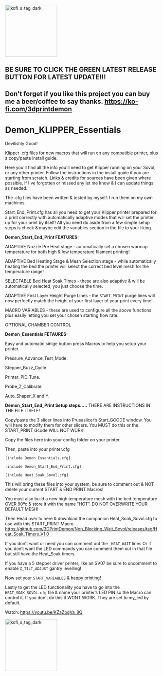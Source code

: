 [<img width="171" alt="kofi_s_tag_dark" src="https://github.com/3DPrintDemon/Demon_KLIPPER_Essentials/assets/122202359/6538fcbf-b866-4e33-81c6-f9c95428bca4">](https://ko-fi.com/3dprintdemon)

## BE SURE TO CLICK THE GREEN LATEST RELEASE BUTTON FOR LATEST UPDATE!!!
## Don't forget if you like this project you can buy me a beer/coffee to say thanks. https://ko-fi.com/3dprintdemon

# Demon_KLIPPER_Essentials
Devilishly Good!

Klipper .cfg files for new macros that will run on any compatible printer, plus a copy/paste install guide.

Here you'll find all the info you'll need to get Klipper running on your Sovol, or any other printer. Follow the instructions in the install guide if you are starting from scratch. Links & credits for sources have been given where possible, if I've forgotten or missed any let me know & I can update things as needed.

The .cfg files have been written & tested by myself. I run them on my own machines.

Start_End_Print.cfg has all you need to get your Klipper printer prepared for a print correctly with automatically adaptive modes that will set the printer up for your print by itself! All you need do aside from a few simple setup steps is check & maybe edit the variables section in the file to your liking. 


**Demon_Start_End_Print FEATURES:**

ADAPTIVE Nozzle Pre Heat stage - automatically set a chosen warmup temperature for both high & low temperature filament printing!

ADAPTIVE Bed Heating Stage & Mesh Selection stage - while automatically heating the bed the printer will select the correct bed level mesh for the temperature range!

SELECTABLE Bed Heat Soak Times - these are also adaptive & will be automatically selected, you just choose the time.

ADAPTIVE First Layer Height Purge Lines - the `START_PRINT` purge lines will now perfectly match the height of your first layer of your print every time!

MACRO VARIABLES - these are used to configure all the above functions plus easily letting you set your chosen starting flow rate.

OPTIONAL CHAMBER CONTROL


**Demon_Essentials FETAURES:**

Easy and automatic sinlge button press Macros to help you setup your printer.

Pressure_Advance_Test_Mode.

Stepper_Buzz_Cycle.

Printer_PID_Tune.

Probe_Z_Calibrate.

Auto_Shaper_X and Y.





**Demon_Start_End_Print Setup steps…..**
THERE ARE INSTRUCTIONS IN THE FILE ITSELF!

Copy/paste the 3 slicer lines into Prusaslicer’s Start_GCODE window. You will have to modify them for other slicers.
You MUST do this or the START_PRINT Gcode WILL NOT WORK! 

Copy the files here into your config folder on your printer. 

Then, paste into your printer.cfg

`[include Demon_Essentials.cfg]`

`[include Demon_Start_End_Print.cfg]`

`[include Heat_Soak_Sovol.cfg]`

This will bring these files into your system, be sure to comment out & NOT delete your current START & END PRINT Macros!

You must also build a new high temperature mesh with the bed temperature OVER 90ºc & store it with the name “HOT”. 
DO NOT OVERWRITE YOUR DEFAULT MESH!

Then Head over to here & download the companion Heat_Soak_Sovol.cfg to use with this START_PRINT Macro
https://github.com/3DPrintDemon/Non_Blocking_Wait_Sovol/releases/tag/Heat_Soak_Timers_V1.0

If you don’t want or need you can comment out the `_HEAT_WAIT` lines
Or if you don’t want the LED commands you can comment them out in that file but still have the Heat_Soak timers.

If you have a 5 stepper driver printer, like an SV07 be sure to uncomment to enable `Z_TILT_ADJUST` gantry levelling!

Now set your `START_VARIABLES` & happy printing!

Lastly to get the LED functionality you have to go into the `HEAT_SOAK_SOVOL.cfg` file & name your printer’s LED PIN so the Macro can control it.
If you don’t do this it WONT WORK. They are set to my_led by default.

Watch: https://youtu.be/KZaZbgVa_8Q

[<img width="171" alt="kofi_s_tag_dark" src="https://github.com/3DPrintDemon/Demon_KLIPPER_Essentials/assets/122202359/6538fcbf-b866-4e33-81c6-f9c95428bca4">](https://ko-fi.com/3dprintdemon)

